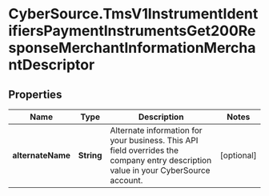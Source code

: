 # CyberSource.TmsV1InstrumentIdentifiersPaymentInstrumentsGet200ResponseMerchantInformationMerchantDescriptor

## Properties
Name | Type | Description | Notes
------------ | ------------- | ------------- | -------------
**alternateName** | **String** | Alternate information for your business. This API field overrides the company entry description value in your CyberSource account. | [optional] 



